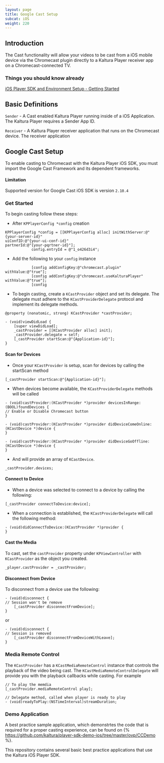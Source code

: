 ```yaml
---
layout: page
title: Google Cast Setup
subcat: iOS
weight: 220
---
```


## Introduction  

The Cast functionality will allow your videos to be cast from a iOS mobile device via the Chromecast plugin directly to a Kaltura Player receiver app on a Chromecast-connected TV.

### Things you should know already  

[iOS Player SDK and Environment Setup - Getting Started](https://vpaas.kaltura.com/documentation/05_Mobile-Video-Player-SDKs/iOS-Getting-Started.html)

## Basic Definitions

`Sender` - A Cast enabled Kaltura Player running inside of a iOS Application. The Kaltura Player requires a Sender App ID.

`Receiver` - A Kaltura Player receiver application that runs on the Chromecast device. The receiver application 

## Google Cast Setup  

To enable casting to Chromecast with the Kaltura Player iOS SDK, you must import the Google Cast Framework and its dependent frameworks.

#### Limitation  

Supported version for Google Cast iOS SDK is version `2.10.4`

### Get Started  

To begin casting follow these steps:

* After `KPPlayerConfig *config` creation 

```
KPPlayerConfig *config = [[KPPlayerConfig alloc] initWithServer:@"{your-server-id}"                                                           uiConfID:@"{your-ui-conf-id}"                                                                  partnerId:@"{your-pqrtner-id}"];
            config.entryId = @"1_o426d3i4";
```

* Add the following to your `config` instance

```
            [config addConfigKey:@"chromecast.plugin" withValue:@"true"];
            [config addConfigKey:@"chromecast.useKalturaPlayer" withValue:@"true"];
            [config             
```

* To begin casting, create a `KCastProvider` object and set its delegate. The delegate must adhere to the `KCastProviderDelegate` protocol and implement its delegate methods.

```
@property (nonatomic, strong) KCastProvider *castProvider;
```

```
- (void)viewDidLoad {
    [super viewDidLoad];
    _castProvider = [[KCastProvider alloc] init];
    _castProvider.delegate = self;
    [_castProvider startScan:@"{Application-id}"];
}
```

#### Scan for Devices

* Once your `KCastProvider` is setup, scan for devices by calling the startScan method

```
[_castProvider startScan:@"{Application-id}"];
```

* When devices become available, the `KCastProviderDelegate` methods will be called

```
- (void)castProvider:(KCastProvider *)provider devicesInRange:(BOOL)foundDevices {
// Enable or Disable Chromecast button 
}

- (void)castProvider:(KCastProvider *)provider didDeviceComeOnline:(KCastDevice *)device {   
}

- (void)castProvider:(KCastProvider *)provider didDeviceGoOffline:(KCastDevice *)device {
}
```

* And will provide an array of `KCastDevice`. 

```
_castProvider.devices;
```

#### Connect to Device

* When a device was selected to connect to a device by calling the following:

```
[_castProvider connectToDevice:device];
```

* When a connection is established, the `KCastProviderDelegate` will call the following method: 

```
- (void)didConnectToDevice:(KCastProvider *)provider {
}
```

#### Cast the Media

To cast, set the `castProvider` property under `KPViewController` with `KCastProvider` as the object you created.

```
_player.castProvider = _castProvider;
```

#### Disconnect from Device

To disconnect from a device use the following:

```
- (void)disconnect {
// Session won't be remove
    [_castProvider disconnectFromDevice];
}
```

or

```
- (void)disconnect {
// Session is removed
    [_castProvider disconnectFromDeviceWithLeave];
}
```


### Media Remote Control
The `KCastProvider` has a `KCastMediaRemoteControl` instance that controls the playback of the video being cast. The `KCastMediaRemoteControlDelegate` will provide you with the playback callbacks while casting.
For example

```
// To play the memdia
[_castProvider.mediaRemoteControl play];

// Delegate method, called when player is ready to play
- (void)readyToPlay:(NSTimeInterval)streamDuration;
```

### Demo Application

A best practice sample application, which demonstrtes the code that is required for a proper casting experience, can be found on {% https://github.com/kaltura/player-sdk-demo-ios/tree/master/ovp/CCDemo %}. 

This repository contains several basic best practice applications that use the Kaltura iOS Player SDK.
